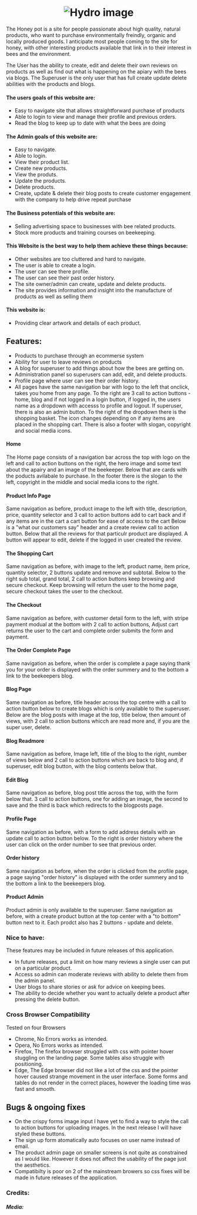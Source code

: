 <h1 align="center">
   <img src="" alt="Hydro image"/>
 </h1>
 

The Honey pot is a site for people passionate about high quality, natural products, who want to purchase environmentally freindly, organic and locally produced goods. I anticipate most people coming to the site for honey, with other interesting products available that link in to their interest in bees and the environment.

The User has the ability to create, edit and delete their own reviews on products as well as find out what is happening on the apiary with the bees via blogs. 
The Superuser is the only user that has full create update delete abilities with the products and blogs.


#### The users goals of this website are:
* Easy to navigate site that allows straightforward purchase of products 
* Able to login to view and manage their profile and previous orders.
* Read the blog to keep up to date with what the bees are doing

#### The Admin goals of this website are:
* Easy to navigate. 
* Able to login.
* View their product list.
* Create new products.
* View the produts.
* Update the products.
* Delete products.
* Create, update & delete their blog posts to create customer engagement with the company to help drive repeat purchase

#### The Business potentials of this website are:
* Selling advertising space to businesses with bee related products.
* Stock more products and training courses on beekeeping.


#### This Website is the best way to help them achieve these things because:
* Other websites are too cluttered and hard to navigate.
* The user is able to create a login.
* The user can see there profile.
* The user can see their past order history.
* The site owner/admin can create, update and delete products.
* The site provides information and insight into the manufacture of products as well as selling them


#### This website is:
* Providing clear artwork and details of each product.


## Features:
* Products to purchase through an ecommerse system
* Ability for user to leave reviews on products
* A blog for superuser to add things about how the bees are getting on.
* Administration panel so superusers can add, edit, and delete products.
* Profile page where user can see their order history. 
* All pages have the same navigation bar with logo to the left that onclick, takes you home from any page. To the right are 3 call to action buttons - home, blog and if not logged in
a login button, if logged in, the users name as a dropdown with accesss to profile and logout. If superuser, there is also an admin button. To the right of the dropdown
there is the shopping basket. The icon changes depending on if any items are placed in the shopping cart. There is also a footer with slogan, copyright and social media icons.


#### Home
The Home page consists of a navigation bar across the top with logo on the left and call to action buttons on the right, the hero image and some text about the 
apairy and an image of the beekeeper. Below that are cards with the poducts avilabale to purchase.
In the footer there is the slogan to the left, copyright in the middle and social media icons to the right.

#### Product Info Page
Same navigation as before, product image to the left with title, description, price, quantity selector and 3 call to action buttons add to cart back and if any items are in the cart a cart button for ease of access to the cart
Below is a "what our customers say" header and a create review call to action button. Below that all the reviews for that particulr product are displayed. A button will appear to edit, delete if the logged in user created the review.

#### The Shopping Cart 
Same navigation as before, with image to the left, product name, item price, quantity selector, 2 buttons update and remove and subtotal.
Below to the right sub total, grand total, 2 call to action buttons keep browsing and secure checkout. Keep browsing will return the user to the home page, secure checkout takes the user to the checkout.

#### The Checkout
Same navigation as before, with customer detail form to the left, with stripe payment modual at the bottom with 2 call to action buttons, Adjust cart returns the user to the cart
and complete order submits the form and payment.

#### The Order Complete Page
Same navigation as before, when the order is complete a page saying thank you for your order is displayed with the order summery and to the bottom a link to the beekeepers blog.

#### Blog Page 
Same navigation as before, title header across the top centre with a call to action button below to create blogs which is only available to the superuser. Below are the blog posts with
image at the top, title below, then amount of views, with 2 call to action buttons whicch are read more and, if you are the super user, delete.

#### Blog Readmore
Same navigation as before, Image left, title of the blog to the right, number of views below and 2 call to action buttons which are back to blog and, if superuser, edit blog button, with the blog contents below that.

#### Edit Blog 
Same navigation as before, blog post title across the top, with the form below that. 3 call to action buttons, one for adding an image, the second to save and the third is back which redirects to the blogposts page.

#### Profile Page
Same navigation as before, with a form to add address details with an update call to action button below. To the right is order history where the user can click on the order number to see that previous order.

#### Order history
Same navigation as before, when the order is clicked from the profile page, a page saying "order history" is displayed with the order summery and to the bottom a link to the beekeepers blog.

#### Product Admin
Product admin is only available to the superuser. Same navigation as before, with a create product button at the top center with a "to bottom" button next to it. Each prodct also has 2 buttons - update and delete. 


### Nice to have: 
These features may be included in future releases of this application.
* In future releases, put a limit on how many reviews a single user can put on a particular product.
* Access so admin can moderate reviews with ability to delete them from the admin panel.
* User blogs to share stories or ask for advice on keeping bees.
* The ability to decide whether you want to actually delete a product after pressing the delete button.


### Cross Browser Compatibility
Tested on four Browsers
* Chrome, No Errors works as intended.  
* Opera, No Errors works as intended.
* Firefox, The firefox browser struggled with css with pointer hover stuggling on the landing page. Some tables also struggle with positioning.  
* Edge, The Edge browser did not like a lot of the css and the pointer hover caused strange movement in the user interface. Some forms and tables 
do not render in the correct places, however the loading time was fast and smooth.


## Bugs & ongoing fixes
* On the crispy forms image input I have yet to find a way to style the call to action buttons for uploading images. In the next release I will have styled these buttons.
* The sign up form atomatically auto focuses on user name instead of email.
* The product admin page on smaller screens is not quite as constrained as I would like. However it does not affect the usability of the page just the aesthetics.
* Compatibilty is poor on 2 of the mainstream browers so css fixes will be made in future releases of the application.




### Credits:





##### Media:
